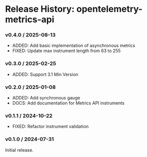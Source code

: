 # Release History: opentelemetry-metrics-api

### v0.4.0 / 2025-08-13

* ADDED: Add basic implementation of asynchronous metrics
* FIXED: Update max instrument length from 63 to 255

### v0.3.0 / 2025-02-25

- ADDED: Support 3.1 Min Version

### v0.2.0 / 2025-01-08

- ADDED: Add synchronous gauge
- DOCS: Add documentation for Metrics API instruments

### v0.1.1 / 2024-10-22

- FIXED: Refactor instrument validation

### v0.1.0 / 2024-07-31

Initial release.

